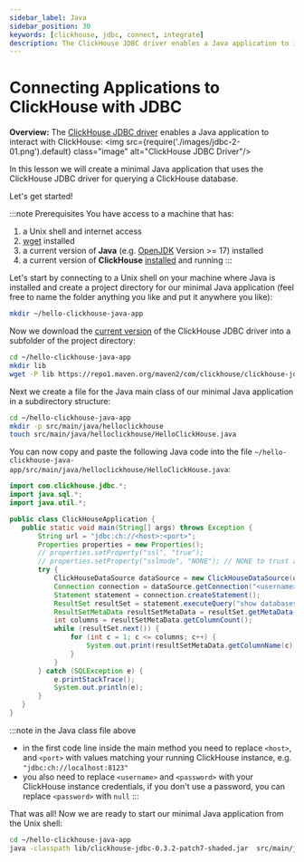 ```yaml
---
sidebar_label: Java
sidebar_position: 30
keywords: [clickhouse, jdbc, connect, integrate]
description: The ClickHouse JDBC driver enables a Java application to interact with ClickHouse
---
```


# Connecting Applications to ClickHouse with JDBC

**Overview:** The <a href="https://github.com/ClickHouse/clickhouse-java/tree/main/clickhouse-jdbc" target="_blank">ClickHouse JDBC driver</a> enables a Java application to interact with ClickHouse:
<img src={require('./images/jdbc-2-01.png').default} class="image" alt="ClickHouse JDBC Driver"/>

In this lesson we will create a minimal Java application that uses the ClickHouse JDBC driver for querying a ClickHouse database.

Let's get started!


:::note Prerequisites
You have access to a machine that has:
1. a Unix shell and internet access
2. <a href="https://www.gnu.org/software/wget/" target="_blank">wget</a> installed
3. a current version of **Java** (e.g. <a href="https://openjdk.java.net" target="_blank">OpenJDK</a> Version >= 17) installed
4. a current version of **ClickHouse** <a href="https://clickhouse.com/docs/en/getting-started/install/" target="_blank">installed</a> and running
:::


Let's start by connecting to a Unix shell on your machine where Java is installed and create a project directory for our minimal Java application (feel free to name the folder anything you like and put it anywhere you like):
 ```bash
 mkdir ~/hello-clickhouse-java-app
 ```

Now we download the <a href="https://repo1.maven.org/maven2/com/clickhouse/clickhouse-jdbc/" target="_blank">current version</a> of the ClickHouse JDBC driver into a subfolder of the project directory:
 ```bash
 cd ~/hello-clickhouse-java-app
 mkdir lib
 wget -P lib https://repo1.maven.org/maven2/com/clickhouse/clickhouse-jdbc/0.3.2-patch7/clickhouse-jdbc-0.3.2-patch7-shaded.jar
 ```


Next we create a file for the Java main class of our minimal Java application in a subdirectory structure:
 ```bash
 cd ~/hello-clickhouse-java-app
 mkdir -p src/main/java/helloclickhouse
 touch src/main/java/helloclickhouse/HelloClickHouse.java
 ```
 You can now copy and paste the following Java code into the file `~/hello-clickhouse-java-app/src/main/java/helloclickhouse/HelloClickHouse.java`:
 ```java
 import com.clickhouse.jdbc.*;
 import java.sql.*;
 import java.util.*;

 public class ClickHouseApplication {
    public static void main(String[] args) throws Exception {
        String url = "jdbc:ch://<host>:<port>";
        Properties properties = new Properties();
        // properties.setProperty("ssl", "true");
        // properties.setProperty("sslmode", "NONE"); // NONE to trust all servers; STRICT for trusted only
        try {
            ClickHouseDataSource dataSource = new ClickHouseDataSource(url, properties);
            Connection connection = dataSource.getConnection("<username>", "<password>");
            Statement statement = connection.createStatement();
            ResultSet resultSet = statement.executeQuery("show databases;");
            ResultSetMetaData resultSetMetaData = resultSet.getMetaData();
            int columns = resultSetMetaData.getColumnCount();
            while (resultSet.next()) {
                for (int c = 1; c <= columns; c++) {
                    System.out.print(resultSetMetaData.getColumnName(c) + ":" + resultSet.getString(c) + (c < columns ? ", " : "\n"));
                }
            }
        } catch (SQLException e) {
            e.printStackTrace();
            System.out.println(e);
        }
    }
}
 ```

:::note
in the Java class file above

   - in the first code line inside the main method you need to replace `<host>`, and `<port>` with values matching your running ClickHouse instance, e.g. `"jdbc:ch://localhost:8123"`
   - you also need to replace `<username>` and `<password>` with your ClickHouse instance credentials, if you don't use a password, you can replace `<password>` with `null`
:::



That was all! Now we are ready to start our minimal Java application from the Unix shell:
 ```bash
 cd ~/hello-clickhouse-java-app
 java -classpath lib/clickhouse-jdbc-0.3.2-patch7-shaded.jar  src/main/java/helloclickhouse/HelloClickHouse.java
 ```

